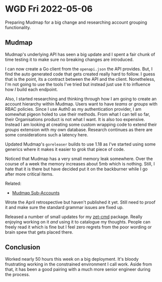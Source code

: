 # WGD Fri 2022-05-06

Preparing Mudmap for a big change and researching account grouping functionality.

## Mudmap

Mudmap's underlying API has seen a big update and I spent a fair chunk of time testing it to make sure no breaking changes are introduced.

I can now create a Go client from the `openapi.json` the API provides. But, I find the auto generated code that gets created really hard to follow. I guess that is the point, its a contract between the API and the client. Nonetheless, I'm not going to use the tools I've tried but instead just use it to influence how *I* build each endpoint.  

Also, I started researching and thinking through how I am going to create an account hierarchy within Mudmap. Users want to have *teams* or *groups* with RBAC policies.  Since I use Auth0 as my authentication provider, I am somewhat pigeon holed to use their methods. From what I can tell so far, their Organisations product is not what I want. It is also too expensive. Instead I am looking at creating some custom wrapping code to extend their *groups* extension with my own database. Research continues as there are some considerations such a latency here.  

Updated Mudmap's `goreleaser` builds to use 1.18 as I've started using some generics where it makes it easier to grok that piece of code. 

Noticed that Mudmap has a very small memory leak somewhere. Over the course of a week the memory increases about 5mb which is nothing. Still, I hate that it is there but have decided put it on the backburner while I go after more critical items.

Related:

- [Mudmap Sub-Accounts](https://github.com/danielmichaels/zet/tree/main/20220505024039)


Wrote the April retrospective but haven't published it yet. Still need to proof it and make sure the standard grammar issues are fixed up.  

Released a number of small updates for my [zet-cmd] package. Really enjoying working on it *and* using it to catalogue my thoughts. People can freely read it which is fine but I feel zero regrets from the poor wording or brain spew that gets placed there.  

## Conclusion

Worked nearly 50 hours this week on a big deployment. It's bloody frustrating working in the constrained environment I call work. Aside from that, it has been a good pairing with a much more senior engineer during the process.  

[zet-cmd]: https://github.com/danielmichaels/zet-cmd
